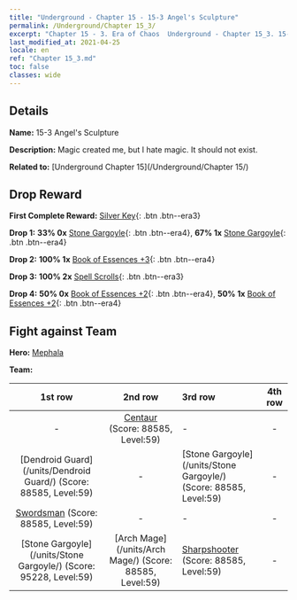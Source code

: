 ```yaml
---
title: "Underground - Chapter 15 - 15-3 Angel's Sculpture"
permalink: /Underground/Chapter 15_3/
excerpt: "Chapter 15 - 3. Era of Chaos  Underground - Chapter 15_3. 15-3 Angel's Sculpture"
last_modified_at: 2021-04-25
locale: en
ref: "Chapter 15_3.md"
toc: false
classes: wide
---
```


## Details

 **Name:** 15-3 Angel's Sculpture

 **Description:** Magic created me, but I hate magic. It should not exist. 

 **Related to:** [Underground Chapter 15](/Underground/Chapter 15/)

## Drop Reward

 **First Complete Reward:** [Silver Key](/Items/con_693/){: .btn .btn--era3}

 **Drop 1:** **33% 0x** [Stone Gargoyle](/Items/unt_236/){: .btn .btn--era4}, **67% 1x** [Stone Gargoyle](/Items/unt_236/){: .btn .btn--era4}

 **Drop 2:** **100% 1x** [Book of Essences +3](/Items/mat_60/){: .btn .btn--era4}

 **Drop 3:** **100% 2x** [Spell Scrolls](/Items/con_694/){: .btn .btn--era3}

 **Drop 4:** **50% 0x** [Book of Essences +2](/Items/mat_53/){: .btn .btn--era4}, **50% 1x** [Book of Essences +2](/Items/mat_53/){: .btn .btn--era4}


## Fight against Team
 **Hero:** [Mephala](/heroes/Mephala/)

 **Team:**


  | 1st row | 2nd row | 3rd row | 4th row |
  |:----:|:----:|:----|:----:|
  | - | [Centaur](/units/Centaur/) (Score: 88585, Level:59)  | - | - |
  | [Dendroid Guard](/units/Dendroid Guard/) (Score: 88585, Level:59)  | - | [Stone Gargoyle](/units/Stone Gargoyle/) (Score: 88585, Level:59)  | - |
  | [Swordsman](/units/Swordsman/) (Score: 88585, Level:59)  | - | - | - |
  | [Stone Gargoyle](/units/Stone Gargoyle/) (Score: 95228, Level:59)  | [Arch Mage](/units/Arch Mage/) (Score: 88585, Level:59)  | [Sharpshooter](/units/Sharpshooter/) (Score: 88585, Level:59)  | - |


